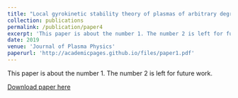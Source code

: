 ```yaml
---
title: "Local gyrokinetic stability theory of plasmas of arbitrary degree of neutrality"
collection: publications
permalink: /publication/paper4
excerpt: 'This paper is about the number 1. The number 2 is left for future work.'
date: 2019
venue: 'Journal of Plasma Physics'
paperurl: 'http://academicpages.github.io/files/paper1.pdf'
---
```

This paper is about the number 1. The number 2 is left for future work.

[Download paper here](http://academicpages.github.io/files/paper1.pdf)

